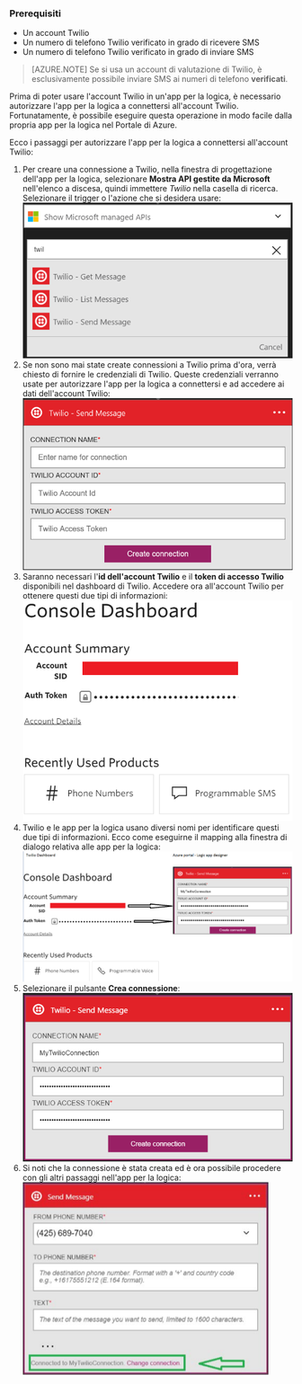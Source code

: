 ### Prerequisiti
- Un account Twilio
- Un numero di telefono Twilio verificato in grado di ricevere SMS
- Un numero di telefono Twilio verificato in grado di inviare SMS

>[AZURE.NOTE] Se si usa un account di valutazione di Twilio, è esclusivamente possibile inviare SMS ai numeri di telefono **verificati**.

Prima di poter usare l'account Twilio in un'app per la logica, è necessario autorizzare l'app per la logica a connettersi all'account Twilio. Fortunatamente, è possibile eseguire questa operazione in modo facile dalla propria app per la logica nel Portale di Azure.

Ecco i passaggi per autorizzare l'app per la logica a connettersi all'account Twilio:

1. Per creare una connessione a Twilio, nella finestra di progettazione dell'app per la logica, selezionare **Mostra API gestite da Microsoft** nell'elenco a discesa, quindi immettere *Twilio* nella casella di ricerca. Selezionare il trigger o l'azione che si desidera usare: ![](./media/connectors-create-api-twilio/twilio-0.png)
2. Se non sono mai state create connessioni a Twilio prima d'ora, verrà chiesto di fornire le credenziali di Twilio. Queste credenziali verranno usate per autorizzare l'app per la logica a connettersi e ad accedere ai dati dell'account Twilio: ![](./media/connectors-create-api-twilio/twilio-1.png)  
3. Saranno necessari l'**id dell'account Twilio** e il **token di accesso Twilio** disponibili nel dashboard di Twilio. Accedere ora all'account Twilio per ottenere questi due tipi di informazioni: ![](./media/connectors-create-api-twilio/twilio-2.png)  
4. Twilio e le app per la logica usano diversi nomi per identificare questi due tipi di informazioni. Ecco come eseguirne il mapping alla finestra di dialogo relativa alle app per la logica: ![](./media/connectors-create-api-twilio/twilio-3.png)  
5. Selezionare il pulsante **Crea connessione**: ![](./media/connectors-create-api-twilio/twilio-4.png)
6. Si noti che la connessione è stata creata ed è ora possibile procedere con gli altri passaggi nell'app per la logica: ![](./media/connectors-create-api-twilio/twilio-5.png)